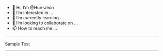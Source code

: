 - 👋 Hi, I’m @Hun-Jeon
- 👀 I’m interested in ...
- 🌱 I’m currently learning ...
- 💞️ I’m looking to collaborate on ...
- 📫 How to reach me ...

<!---
Hun-Jeon/Hun-Jeon is a ✨ special ✨ repository because its `README.md` (this file) appears on your GitHub profile.
You can click the Preview link to take a look at your changes.
--->

----------

Sample Test

----------
